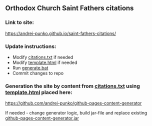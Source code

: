 ## Orthodox Church Saint Fathers citations

### Link to site:

https://andrei-punko.github.io/saint-fathers-citations/

### Update instructions:
- Modify [citations.txt](citations.txt) if needed
- Modify [template.html](template.html) if needed
- Run [generate.bat](generate.bat)
- Commit changes to repo

### Generation the site by content from [citations.txt](citations.txt) using [template.html](template.html) placed here:

https://github.com/andrei-punko/github-pages-content-generator

If needed - change generator logic, build jar-file and replace existing [github-pages-content-generator.jar](github-pages-content-generator.jar)
